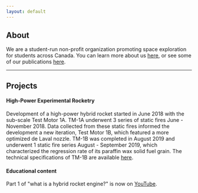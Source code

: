 ```yaml
---
layout: default
---
```


## About

We are a student-run non-profit organization promoting space exploration for students across Canada. You can learn more about us [here](more-about.md), or see some of our publications [here](publications.md).

---

## Projects

#### High-Power Experimental Rocketry

Development of a high-power hybrid rocket started in June 2018 with the sub-scale Test Motor 1A. TM-1A underwent 3 series of static fires June - November 2018. Data collected from these static fires informed the development a new iteration, Test Motor 1B, which featured a more optimized de Laval nozzle. TM-1B was completed in August 2019 and underwent 1 static fire series August - September 2019, which characterized the regression rate of its paraffin wax solid fuel grain. The technical specifications of TM-1B are available [here](_texts/TM-1B.md).

#### Educational content

Part 1 of "what is a hybrid rocket engine?" is now on [YouTube](https://www.youtube.com/watch?v=K4iIIxSS6Ww).
